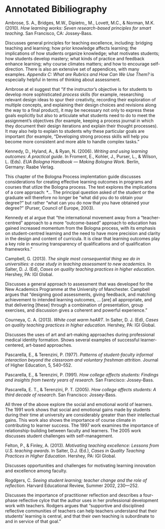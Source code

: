 
Annotated Bibiliography
=======================

Ambrose, S. A., Bridges, M.W., Dipietro,, M., Lovett, M.C., & Norman, M.K. (2010). *How learning works: Seven research-based principles for smart teaching*. San Francisco, CA: Jossey-Bass. 

Discusses general principles for teaching excellence, including: bridging teaching and learning; how prior knowledge affects learning; the implications of how students organize knowledge; what motivates students; how students develop mastery; what kinds of practice and feedback enhance learning; why course climates matters; and how to encourage self-direction. There is also an extensive set of appendices, with many examples. *Appendix C: What are Rubrics and How Can We Use Them?* is especially helpful in terms of thinking about assessment.

Ambrose at el suggest that “if the instructor’s objective is for students to develop more sophisticated *process* skills (for example, researching relevant design ideas to spur their creativity, recording their exploration of multiple concepts, and explaining their design choices and revisions along the way to a final product), it may be necessary not only to express these goals explicitly but also to articulate what students need to do to meet the assignment’s objectives (for example, keeping a process journal in which they document their design iterations and explain their thought processes). It may also help to explain to students why these particular goals are important (for example, “Developing strong process skills will help you become more consistent and more able to handle complex tasks.” 

Kennedy, D., Hyland, A., & Ryan, N. (2006). *Writing and using learning outcomes: A practical guide*. In Froment, E., Kohler, J., Purser, L., & Wilson, L. (Eds). *EUA Bologna Handbook — Making Bologna Work*. Berlin, Germany: Raabe Verlag.

This chapter of the Bologna Process implemtation guide discusses considerations for creating effective learning outcomes in programs and courses that utlize the Bologna process. The text explores the implications of a core approach: *… The principal question asked of the student or the graduate will therefore
no longer be “what did you do to obtain your degree?” but rather “what can you do now that you have obtained your degree?” (Purser, Council of Europe, 2003).

Kennedy et al argue that “the international movement away from a “teacher-centred” approach to a more “outcome-based” approach to education has gained increased momentum from the Bologna process, with its emphasis on student-centred learning and the need to have more precision and clarity in the design and content of curricula. It is clear that learning outcomes play a key role in ensuring transparency of qualifications and of qualification frameworks.”

Campbell, G. (2013). *The single most consequential thing we do in universities: a case study in teaching assessment to new academics*. In Salter, D. J. (Ed), *Cases on quality teaching practices in higher education*. Hershey, PA: IGI Global.

Discusses a general approach to assessment that was developed for the New Academics Programme at the University of Manchester. Campbell argues that “designing good assessments, giving feedback, and matching achievement to intended learning outcomes, … [are] all appropriate, and that delivering [these] through a combination of presentation, group exercises, and discussion gives a coherent and powerful experience.”

Courneya, C. A. (2013). *White coat warm heART*. In Salter, D. J. (Ed), *Cases on quality teaching practices in higher education*. Hershey, PA: IGI Global.
  
Discusses the uses of art and art-making approaches during professional medical identity formation. Shows several examples of successful learner-centered, art-based approaches.

Pascarella, E., & Terenzini, P. (1977). *Patterns of student-faculty informal interaction beyond the classroom and voluntary freshman attrition*. Journal of Higher Education, 5, 540–552. 

Pascarella, E., & Terenzini, P. (1991). *How college affects students: Findings
and insights from twenty years of research*. San Francisco: Jossey-Bass.

Pascarella, E. T., & Terenzini, P. T. (2005). *How college affects students: A
third decade of research*. San Francisco: Jossey-Bass.
 
All three of the above explore the social and emotional world of learners. The 1991 work shows that social and emotional gains made by students during their time at university are considerably greater than their intellectual gains. This work also shows the importance of course climate in contributing to learner success. The 1997 work examines the importance of relationship-building between faculty and learners. The 2005 work discusses student challenges with self-management.

Felton, P., & Finley, A. (2013). *Motivating teaching excellence: Lessons from U.S. teaching awards*. In Salter, D.J. (Ed.), *Cases in Quality Teaching Practices in Higher Education*. Hershey, PA: IGI Global.

Discusses opportunities and challenges for motivating learning innovation and excellence among faculty.

Rogdgers, C. *Seeing student learning; teacher change and the role of reflection.* Harvard Educational Review, Summer 2002, 230—252.

Discusses the importance of practitioner reflection and describes a four-phase reflective cylce that the author uses in her professional development work with teachers. Rodgers argues that “supportive and disciplined reflective communities of teachers can help teachers understand that their students’ learning is central, and that their own teaching is subordinate to and in service of that goal.”




